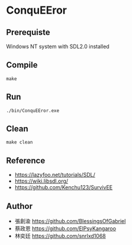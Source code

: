# ConquEEror
## Prerequiste 
Windows NT system with SDL2.0 installed
## Compile
	make
## Run
	./bin/ConquEEror.exe
## Clean
	make clean
## Reference
+ https://lazyfoo.net/tutorials/SDL/
+ https://wiki.libsdl.org/
+ https://github.com/Kenchu123/SurvivEE
## Author
+ 張創渝 https://github.com/BlessingsOfGabriel
+ 蔡政恩 https://github.com/ElPsyKangaroo
+ 林奕廷 https://github.com/snrlxd1068